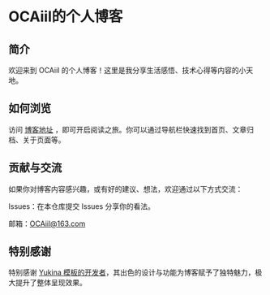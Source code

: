 # OCAiil的个人博客
## 简介

欢迎来到 OCAiil 的个人博客！这里是我分享生活感悟、技术心得等内容的小天地。

## 如何浏览

访问 [博客地址](https://ocaiil.xyz) ，即可开启阅读之旅。你可以通过导航栏快速找到首页、文章归档、关于页面等。

## 贡献与交流

如果你对博客内容感兴趣，或有好的建议、想法，欢迎通过以下方式交流：

Issues：在本仓库提交 Issues 分享你的看法。

邮箱：OCAiil@163.com

## 特别感谢

特别感谢 [Yukina 模板的开发者](https://github.com/WhitePaper233/yukina)，其出色的设计与功能为博客赋予了独特魅力，极大提升了整体呈现效果。